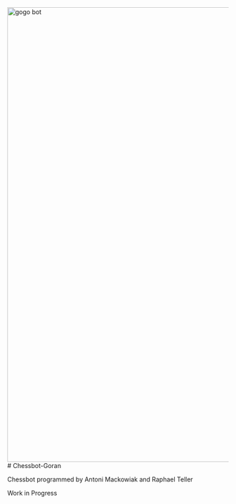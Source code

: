 <img width="1032" alt="gogo bot" src="https://github.com/resteqs/Chessbot-Goran/assets/65457699/9afc5e18-0825-4a0a-b17b-0a8ffb923cf7">
# Chessbot-Goran

Chessbot programmed by Antoni Mackowiak and Raphael Teller

Work in Progress
